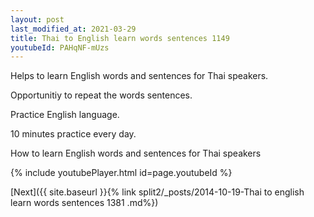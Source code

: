 ```yaml
---
layout: post
last_modified_at: 2021-03-29
title: Thai to English learn words sentences 1149 
youtubeId: PAHqNF-mUzs
---
```

 
 
Helps to learn English words and sentences for Thai speakers.

Opportunitiy to repeat the words sentences. 

Practice English language. 
 
10 minutes practice every day. 
 
How to learn English words and sentences for Thai speakers 
 
{% include youtubePlayer.html id=page.youtubeId %}
 
 
[Next]({{ site.baseurl }}{% link  split2/_posts/2014-10-19-Thai to english learn words sentences 1381 .md%})
 
